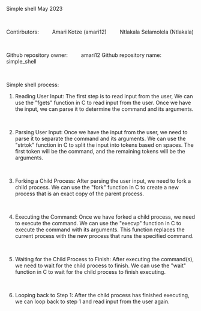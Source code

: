 Simple shell
May 2023

 

Contirbutors:
        Amari Kotze (amari12)
        Ntlakala Selamolela (Ntlakala)

 

Github repository owner:
        amari12
Github repository name:
        simple_shell

 

Simple shell process:
1. Reading User Input:
The first step is to read input from the user, We can use the "fgets" function in C to read input from the user. Once we have the input, we can parse it to determine the command and its arguments.

 

2. Parsing User Input:
Once we have the input from the user, we need to parse it to separate the command and its arguments. We can use the "strtok" function in C to split the input into tokens based on spaces. The first token will be the command, and the remaining tokens will be the arguments.

 

3. Forking a Child Process:
After parsing the user input, we need to fork a child process. We can use the "fork" function in C to create a new process that is an exact copy of the parent process.

 

4. Executing the Command:
Once we have forked a child process, we need to execute the command. We can use the "execvp" function in C to execute the command with its arguments. This function replaces the current process with the new process that runs the specified command.

 

5. Waiting for the Child Process to Finish:
After executing the command(s), we need to wait for the child process to finish. We can use the "wait" function in C to wait for the child process to finish executing.

 

6. Looping back to Step 1:
After the child process has finished executing, we can loop back to step 1 and read input from the user again.


